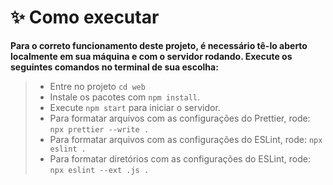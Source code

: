 # **✨ Como executar**

**Para o correto funcionamento deste projeto, é necessário tê-lo aberto localmente em sua máquina e com o servidor rodando. Execute os seguintes comandos no terminal de sua escolha:**

> - Entre no projeto `cd web`
> - Instale os pacotes com `npm install`.
> - Execute `npm start` para iniciar o servidor.
> - Para formatar arquivos com as configurações do Prettier, rode: `npx prettier --write .`
> - Para formatar arquivos com as configurações do ESLint, rode: `npx eslint .`
> - Para formatar diretórios com as configurações do ESLint, rode: `npx eslint --ext .js .`
